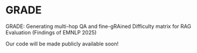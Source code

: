 # GRADE
GRADE: Generating multi-hop QA and fine-gRAined Difficulty matrix for RAG Evaluation (Findings of EMNLP 2025)

Our code will be made publicly available soon!
